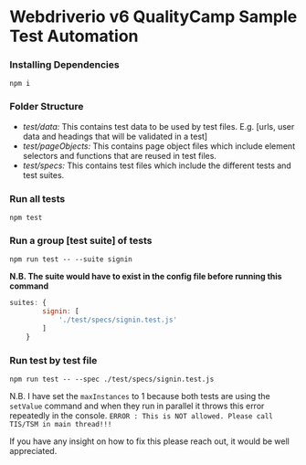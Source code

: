 # Webdriverio v6 QualityCamp Sample Test Automation

### Installing Dependencies
`npm i`

### Folder Structure
- *test/data:* This contains test data to be used by test files. E.g. [urls, user data and headings that will be validated in a test]
- *test/pageObjects:* This contains page object files which include element selectors and functions that are reused in test files.
- *test/specs:* This contains test files which include the different tests and test suites.

### Run all tests
`npm test`

### Run a group [test suite] of tests
`npm run test -- --suite signin`

**N.B. The suite would have to exist in the config file before running this command**

```javascript
suites: {
        signin: [
            './test/specs/signin.test.js'
        ]
    }
```

### Run test by test file
`npm run test -- --spec ./test/specs/signin.test.js`

N.B. I have set the `maxInstances` to 1 because both tests are using the `setValue` command and when they run in parallel it throws this error repeatedly in the console. `ERROR : This is NOT allowed. Please call TIS/TSM in main thread!!!`

If you have any insight on how to fix this please reach out, it would be well appreciated.